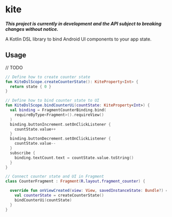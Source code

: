# kite

**_This project is currently in development and the API subject to breaking changes without notice._**

A Kotlin DSL library to bind Android UI components to your app state.

## Usage

// TODO

```kotlin
// Define how to create counter state
fun KiteDslScope.createCounterState(): KiteProperty<Int> {
  return state { 0 }
}

// Define how to bind counter state to UI
fun KiteDslScope.bindCounterUi(countState: KiteProperty<Int>) {
  val binding = FragmentCounterBinding.bind(
    requireByType<Fragment>().requireView()
  )
  binding.buttonIncrement.setOnClickListener {
    countState.value++
  }
  binding.buttonDecrement.setOnClickListener {
    countState.value--
  }
  subscribe {
    binding.textCount.text = countState.value.toString()
  }
}

// Connect counter state and UI in Fragment
class CounterFragment : Fragment(R.layout.fragment_counter) {

  override fun onViewCreated(view: View, savedInstanceState: Bundle?) = kiteDsl {
    val counterState = createCounterState()
    bindCounterUi(countState)
  }
}
```
